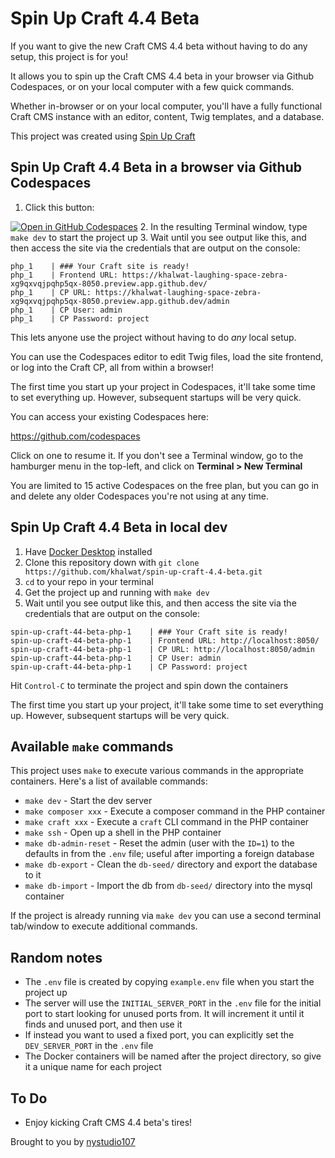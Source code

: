 # Spin Up Craft 4.4 Beta

If you want to give the new Craft CMS 4.4 beta without having to do any setup, this project is for you!

It allows you to spin up the Craft CMS 4.4 beta in your browser via Github Codespaces, or on your local computer with a few quick commands.

Whether in-browser or on your local computer, you'll have a fully functional Craft CMS instance with an editor, content, Twig templates, and a database.

This project was created using [Spin Up Craft](https://github.com/nystudio107/spin-up-craft)

## Spin Up Craft 4.4 Beta in a browser via Github Codespaces

1. Click this button:

[![Open in GitHub Codespaces](https://github.com/codespaces/badge.svg)](https://github.com/codespaces/new?hide_repo_select=true&ref=master&repo=605680287)
2. In the resulting Terminal window, type `make dev` to start the project up
3. Wait until you see output like this, and then access the site via the credentials that are output on the console:

```
php_1    | ### Your Craft site is ready!
php_1    | Frontend URL: https://khalwat-laughing-space-zebra-xg9qxvqjpqhp5qx-8050.preview.app.github.dev/
php_1    | CP URL: https://khalwat-laughing-space-zebra-xg9qxvqjpqhp5qx-8050.preview.app.github.dev/admin
php_1    | CP User: admin
php_1    | CP Password: project
```

This lets anyone use the project without having to do _any_ local setup.

You can use the Codespaces editor to edit Twig files, load the site frontend, or log into the Craft CP, all from within a browser!

The first time you start up your project in Codespaces, it'll take some time to set everything up. However, subsequent startups will be very quick.

You can access your existing Codespaces here:

https://github.com/codespaces

Click on one to resume it. If you don't see a Terminal window, go to the hamburger  menu in the top-left, and click on **Terminal > New Terminal**

You are limited to 15 active Codespaces on the free plan, but you can go in and delete any older Codespaces you're not using at any time.

## Spin Up Craft 4.4 Beta in local dev

1. Have [Docker Desktop](https://www.docker.com/products/docker-desktop/) installed
2. Clone this repository down with `git clone https://github.com/khalwat/spin-up-craft-4.4-beta.git`
3. `cd` to your repo in your terminal
4. Get the project up and running with `make dev`
5. Wait until you see output like this, and then access the site via the credentials that are output on the console:

```
spin-up-craft-44-beta-php-1    | ### Your Craft site is ready!
spin-up-craft-44-beta-php-1    | Frontend URL: http://localhost:8050/
spin-up-craft-44-beta-php-1    | CP URL: http://localhost:8050/admin
spin-up-craft-44-beta-php-1    | CP User: admin
spin-up-craft-44-beta-php-1    | CP Password: project
```

Hit `Control-C` to terminate the project and spin down the containers

The first time you start up your project, it'll take some time to set everything up. However, subsequent startups will be very quick.

## Available `make` commands

This project uses `make` to execute various commands in the appropriate containers. Here's a list of available commands:

* `make dev` - Start the dev server
* `make composer xxx` - Execute a composer command in the PHP container
* `make craft xxx` - Execute a `craft` CLI command in the PHP container
* `make ssh` - Open up a shell in the PHP container
* `make db-admin-reset` - Reset the admin (user with the `ID=1`) to the defaults in from the `.env` file; useful after importing a foreign database
* `make db-export` - Clean the `db-seed/` directory and export the database to it
* `make db-import` - Import the db from `db-seed/` directory into the mysql container

If the project is already running via `make dev` you can use a second terminal tab/window to execute additional commands.

## Random notes

- The `.env` file is created by copying `example.env` file when you start the project up
- The server will use the `INITIAL_SERVER_PORT` in the `.env` file for the initial port to start looking for unused ports from. It will increment it until it finds and unused port, and then use it
- If instead you want to used a fixed port, you can explicitly set the `DEV_SERVER_PORT` in the `.env` file
- The Docker containers will be named after the project directory, so give it a unique name for each project


## To Do

- Enjoy kicking Craft CMS 4.4 beta's tires!

Brought to you by [nystudio107](https://nystudio107.com/)
